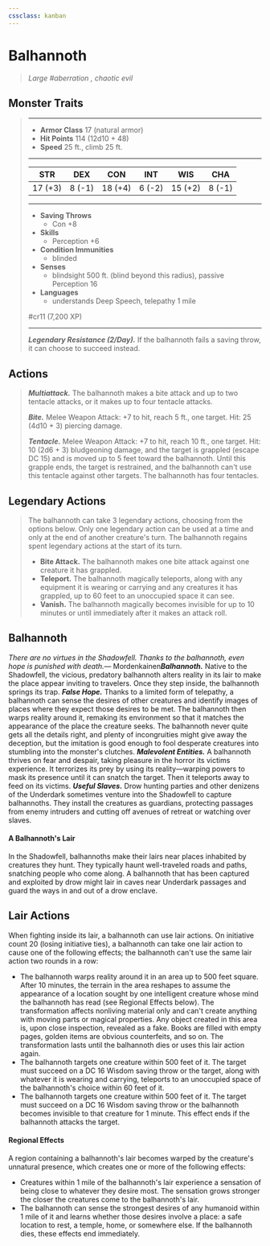 ```yaml
---
cssclass: kanban
---
```


# Balhannoth
>*Large #aberration , chaotic evil*
## Monster Traits
>___
>- **Armor Class** 17 (natural armor)
>- **Hit Points** 114 (12d10 + 48)
>- **Speed** 25 ft., climb 25 ft.
>___
>|STR|DEX|CON|INT|WIS|CHA|
>|:---:|:---:|:---:|:---:|:---:|:---:|
>|17 (+3)|8 (-1)|18 (+4)|6 (-2)|15 (+2)|8 (-1)|
>___
>- **Saving Throws**
>	 - Con +8
>- **Skills**
>	 - Perception +6
>- **Condition Immunities**
>	 - blinded
>- **Senses**
>	 - blindsight 500 ft. (blind beyond this radius), passive Perception 16
>- **Languages**
>	 - understands Deep Speech, telepathy 1 mile
>
> #cr11 (7,200 XP)
>___
>***Legendary Resistance (2/Day).*** If the balhannoth fails a saving throw, it can choose to succeed instead.  
>
## Actions
>***Multiattack.*** The balhannoth makes a bite attack and up to two tentacle attacks, or it makes up to four tentacle attacks.  
>
>***Bite.*** Melee Weapon Attack: +7 to hit, reach 5 ft., one target. Hit: 25 (4d10 + 3) piercing damage.  
>
>***Tentacle.*** Melee Weapon Attack: +7 to hit, reach 10 ft., one target. Hit: 10 (2d6 + 3) bludgeoning damage, and the target is grappled (escape DC 15) and is moved up to 5 feet toward the balhannoth. Until this grapple ends, the target is restrained, and the balhannoth can't use this tentacle against other targets. The balhannoth has four tentacles.  
>
## Legendary Actions
>The balhannoth can take 3 legendary actions, choosing from the options below. Only one legendary action can be used at a time and only at the end of another creature's turn. The balhannoth regains spent legendary actions at the start of its turn.
>
>- **Bite Attack.**
> The balhannoth makes one bite attack against one creature it has grappled.
>- **Teleport.**
> The balhannoth magically teleports, along with any equipment it is wearing or carrying and any creatures it has grappled, up to 60 feet to an unoccupied space it can see.
>- **Vanish.**
> The balhannoth magically becomes invisible for up to 10 minutes or until immediately after it makes an attack roll.
## Balhannoth
*There are no virtues in the Shadowfell. Thanks to the balhannoth, even hope is punished with death.*— Mordenkainen***Balhannoth.*** Native to the Shadowfell, the vicious, predatory balhannoth alters reality in its lair to make the place appear inviting to travelers. Once they step inside, the balhannoth springs its trap.
***False Hope.*** Thanks to a limited form of telepathy, a balhannoth can sense the desires of other creatures and identify images of places where they expect those desires to be met. The balhannoth then warps reality around it, remaking its environment so that it matches the appearance of the place the creature seeks.
The balhannoth never quite gets all the details right, and plenty of incongruities might give away the deception, but the imitation is good enough to fool desperate creatures into stumbling into the monster's clutches.
***Malevolent Entities.*** A balhannoth thrives on fear and despair, taking pleasure in the horror its victims experience. It terrorizes its prey by using its reality—warping powers to mask its presence until it can snatch the target. Then it teleports away to feed on its victims.
***Useful Slaves.*** Drow hunting parties and other denizens of the Underdark sometimes venture into the Shadowfell to capture balhannoths. They install the creatures as guardians, protecting passages from enemy intruders and cutting off avenues of retreat or watching over slaves.
#### A Balhannoth's Lair
In the Shadowfell, balhannoths make their lairs near places inhabited by creatures they hunt. They typically haunt well-traveled roads and paths, snatching people who come along. A balhannoth that has been captured and exploited by drow might lair in caves near Underdark passages and guard the ways in and out of a drow enclave.
## Lair Actions
When fighting inside its lair, a balhannoth can use lair actions. On initiative count 20 (losing initiative ties), a balhannoth can take one lair action to cause one of the following effects; the balhannoth can't use the same lair action two rounds in a row:
- The balhannoth warps reality around it in an area up to 500 feet square. After 10 minutes, the terrain in the area reshapes to assume the appearance of a location sought by one intelligent creature whose mind the balhannoth has read (see Regional Effects below). The transformation affects nonliving material only and can't create anything with moving parts or magical properties. Any object created in this area is, upon close inspection, revealed as a fake. Books are filled with empty pages, golden items are obvious counterfeits, and so on. The transformation lasts until the balhannoth dies or uses this lair action again.
- The balhannoth targets one creature within 500 feet of it. The target must succeed on a DC 16 Wisdom saving throw or the target, along with whatever it is wearing and carrying, teleports to an unoccupied space of the balhannoth's choice within 60 feet of it.
- The balhannoth targets one creature within 500 feet of it. The target must succeed on a DC 16 Wisdom saving throw or the balhannoth becomes invisible to that creature for 1 minute. This effect ends if the balhannoth attacks the target.
#### Regional Effects
A region containing a balhannoth's lair becomes warped by the creature's unnatural presence, which creates one or more of the following effects:
- Creatures within 1 mile of the balhannoth's lair experience a sensation of being close to whatever they desire most. The sensation grows stronger the closer the creatures come to the balhannoth's lair.
- The balhannoth can sense the strongest desires of any humanoid within 1 mile of it and learns whether those desires involve a place: a safe location to rest, a temple, home, or somewhere else.
If the balhannoth dies, these effects end immediately.